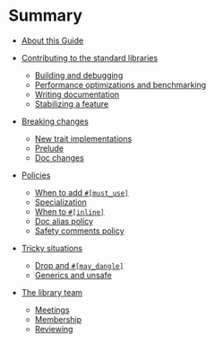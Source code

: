 # Summary

- [About this Guide](about.md)

- [Contributing to the standard libraries]()
    - [Building and debugging](./development/building-and-debugging.md)
    - [Performance optimizations and benchmarking](./development/perf-benchmarking.md)
    - [Writing documentation](./development/how-to-write-documentation.md)
    - [Stabilizing a feature](./development/stabilization.md)

- [Breaking changes](./breaking-changes/summary.md)
    - [New trait implementations](./breaking-changes/new-trait-impls.md)
    - [Prelude](./breaking-changes/prelude.md)
    - [Doc changes](./breaking-changes/doc-changes.md)

- [Policies]()
    - [When to add `#[must_use]`](./policy/must-use.md)
    - [Specialization](./policy/specialization.md)
    - [When to `#[inline]`](./policy/inline.md)
    - [Doc alias policy](./policy/doc-alias.md)
    - [Safety comments policy](./policy/safety-comments.md)

- [Tricky situations]()
    - [Drop and `#[may_dangle]`](./tricky/may-dangle.md)
    - [Generics and unsafe](./tricky/generics-and-unsafe.md)

- [The library team](./team/summary.md)
    - [Meetings](./team/meetings.md)
    - [Membership](./team/membership.md)
    - [Reviewing](./team/reviewing.md)
